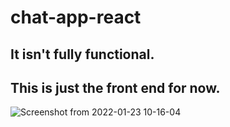 # chat-app-react
## It isn't fully functional.
## This is just the front end for now. 


![Screenshot from 2022-01-23 10-16-04](https://user-images.githubusercontent.com/55845306/150664937-78980f78-556c-4024-ae19-0879e70c3a67.png)
